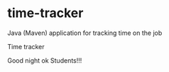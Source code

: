 # time-tracker
Java (Maven) application for tracking time on the job

Time tracker

Good night ok Students!!!
